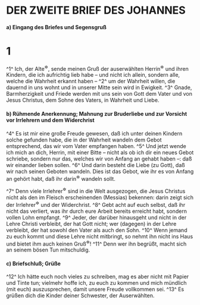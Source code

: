# DER ZWEITE BRIEF DES JOHANNES

#### a) Eingang des Briefes und Segensgruß

# 1
^1^ Ich, der Alte<sup title="oder: Älteste">&#x2732;</sup>, sende meinen Gruß der auserwählten Herrin<sup title="= Gemeinde?">&#x2732;</sup> und ihren Kindern, die ich aufrichtig lieb habe – und nicht ich allein, sondern alle, welche die Wahrheit erkannt haben –
^2^ um der Wahrheit willen, die dauernd in uns wohnt und in unserer Mitte sein wird in Ewigkeit.
^3^ Gnade, Barmherzigkeit und Friede werden mit uns sein von Gott dem Vater und von Jesus Christus, dem Sohne des Vaters, in Wahrheit und Liebe.

#### b) Rühmende Anerkennung; Mahnung zur Bruderliebe und zur Vorsicht vor Irrlehrern und dem Widerchrist

^4^ Es ist mir eine große Freude gewesen, daß ich unter deinen Kindern solche gefunden habe, die in der Wahrheit wandeln dem Gebot entsprechend, das wir vom Vater empfangen haben.
^5^ Und jetzt wende ich mich an dich, Herrin, mit einer Bitte – nicht als ob ich dir ein neues Gebot schriebe, sondern nur das, welches wir von Anfang an gehabt haben –: daß wir einander lieben sollen.
^6^ Und darin besteht die Liebe (zu Gott), daß wir nach seinen Geboten wandeln. Dies ist das Gebot, wie ihr es von Anfang an gehört habt, daß ihr darin<sup title="d.h. in der Liebe">&#x2732;</sup> wandeln sollt.

^7^ Denn viele Irrlehrer<sup title="oder: Verführer">&#x2732;</sup> sind in die Welt ausgezogen, die Jesus Christus nicht als den im Fleisch erscheinenden (Messias) bekennen: darin zeigt sich der Irrlehrer<sup title="oder: Verführer">&#x2732;</sup> und der Widerchrist.
^8^ Gebt acht auf euch selbst, daß ihr nicht das verliert, was ihr durch eure Arbeit bereits erreicht habt, sondern vollen Lohn empfangt.
^9^ Jeder, der darüber hinausgeht und nicht in der Lehre Christi verbleibt, der hat Gott nicht; wer (dagegen) in der Lehre verbleibt, der hat sowohl den Vater als auch den Sohn.
^10^ Wenn jemand zu euch kommt und diese Lehre nicht mitbringt, so nehmt ihn nicht ins Haus und bietet ihm auch keinen Gruß<sup title="= heißt ihn nicht willkommen">&#x2732;</sup>!
^11^ Denn wer ihn begrüßt, macht sich an seinem bösen Tun mitschuldig.

#### c) Briefschluß; Grüße

^12^ Ich hätte euch noch vieles zu schreiben, mag es aber nicht mit Papier und Tinte tun; vielmehr hoffe ich, zu euch zu kommen und mich mündlich (mit euch) auszusprechen, damit unsere Freude vollkommen sei.
^13^ Es grüßen dich die Kinder deiner Schwester, der Auserwählten.